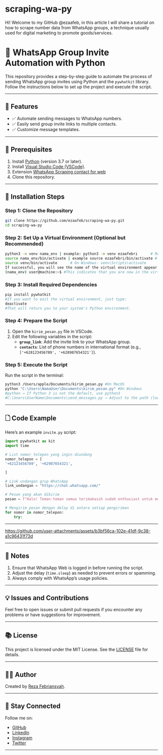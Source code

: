 # scraping-wa-py
Hi! Welcome to my GitHub @ezaafeb, in this article I will share a tutorial on how to scrape number data from WhatsApp groups, a technique usually used for digital marketing to promote goods/services.
# 🔗 WhatsApp Group Invite Automation with Python

This repository provides a step-by-step guide to automate the process of sending WhatsApp group invites using Python and the `pywhatkit` library. Follow the instructions below to set up the project and execute the script.

---

## 🔧 Features
- ✅ Automate sending messages to WhatsApp numbers.
- ✅ Easily send group invite links to multiple contacts.
- ✅ Customize message templates.

---

## 📄 Prerequisites
1. Install [Python](https://www.python.org/downloads/) (version 3.7 or later).
2. Install [Visual Studio Code (VSCode)](https://code.visualstudio.com/).
3. Extension [WhatsApp Scraping contact for web](https://chromewebstore.google.com/detail/whatsapp-manajemen-grup-p/ldodkdnfdpchaipnoklfnfmbbkdoocej)
4. Clone this repository.
   

---

## 🔗 Installation Steps

### Step 1: Clone the Repository
```bash
git clone https://github.com/ezaafeb/scraping-wa-py.git
cd scraping-wa-py
```

### Step 2: Set Up a Virtual Environment (Optional but Recommended)
```bash
python3 -m venv nama_env | example: python3 -m venv ezaafebri      # Replace env_name with the name you want to give your virtual environment.
source nama_env/bin/activate | example source ezaafebri/bin/activate # On macOS or Linux
source venv/bin/activate      # On Windows: venv\Scripts\activate
If successful, you will see the name of the virtual environment appear at the front of the terminal prompt, like this:
(nama_env) user@machine:~$ #This indicates that you are now in the virtual environment.

```

### Step 3: Install Required Dependencies
```bash
pip install pywhatkit
#If you want to exit the virtual environment, just type:
deactivate
#That will return you to your system's Python environment.
```

### Step 4: Prepare the Script
1. Open the `kirim_pesan.py` file in VSCode.
2. Edit the following variables in the script:
    - **`group_link`**: Add the invite link to your WhatsApp group.
    - **`contacts`**: List of phone numbers in international format (e.g., `['+628123456789', '+628987654321']`).

### Step 5: Execute the Script
Run the script in the terminal:
```bash
python3 /Users/apple/Documents/kirim_pesan.py #On MacOS
python "C:\Users\NamaUser\Documents\kirim_pesan.py" #On Windows
#python → If Python 3 is not the default, use python3
#C:\Users\UserName\Documents\send_messages.py → Adjust to the path (location) of your Python file in Windows.

```

---

## 🗋 Code Example
Here’s an example `invite.py` script:
```python
import pywhatkit as kit
import time

# List nomor telepon yang ingin diundang
nomor_telepon = [
'+62123456789', '+62987654321',  

]

# Link undangan grup WhatsApp
link_undangan = "https://chat.whatsapp.com/"

# Pesan yang akan dikirim
pesan = f"Halo! Teman-teman semua terimakasih sudah enthusiast untuk mengikuti Webinar Blackhat To Whitehat, Yuk Join *Community XyberXecurity!* Klik link ini untuk bergabung: {link_undangan} *Pesan ini dikirim otomatis jangan reply atau spam ya!*"

# Mengirim pesan dengan delay di antara setiap pengiriman
for nomor in nomor_telepon:
    try:
```
---


https://github.com/user-attachments/assets/b3bf56ca-102e-41df-9c38-a1c96431f73d


---

## 🚫 Notes
1. Ensure that WhatsApp Web is logged in before running the script.
2. Adjust the delay (`time.sleep`) as needed to prevent errors or spamming.
3. Always comply with WhatsApp’s usage policies.

---

## 💡 Issues and Contributions
Feel free to open issues or submit pull requests if you encounter any problems or have suggestions for improvement.

---

## 📚 License
This project is licensed under the MIT License. See the [LICENSE](LICENSE) file for details.

---

## 👨‍💼 Author
Created by [Reza Febriansyah](https://github.com/ezaafeb).

---

## 📲 Stay Connected
Follow me on:
- [GitHub](https://github.com/ezaafebri)
- [LinkedIn](https://linkedin.com/in/ezaafebri)
- [Instagram](https://instagram.com/ezaafebri)
- [Twitter](https://twitter.com/ezaafebri)

---
